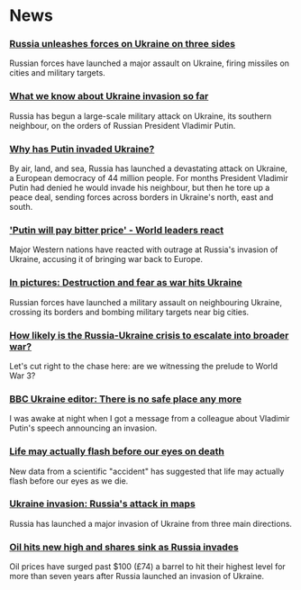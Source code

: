 # News
### [Russia unleashes forces on Ukraine on three sides](https://www.bbc.com/news/world-europe-60503037)
Russian forces have launched a major assault on Ukraine, firing missiles on cities and military targets. 
### [What we know about Ukraine invasion so far](https://www.bbc.com/news/world-europe-60504334)
Russia has begun a large-scale military attack on Ukraine, its southern neighbour, on the orders of Russian President Vladimir Putin.
### [Why has Putin invaded Ukraine?](https://www.bbc.com/news/world-europe-56720589)
By air, land, and sea, Russia has launched a devastating attack on Ukraine, a European democracy of 44 million people. For months President Vladimir Putin had denied he would invade his neighbour, but then he tore up a peace deal, sending forces across borders in Ukraine's north, east and south.
### ['Putin will pay bitter price' - World leaders react](https://www.bbc.com/news/world-europe-60507016)
Major Western nations have reacted with outrage at Russia's invasion of Ukraine, accusing it of bringing war back to Europe.
### [In pictures: Destruction and fear as war hits Ukraine](https://www.bbc.com/news/in-pictures-60505277)
Russian forces have launched a military assault on neighbouring Ukraine, crossing its borders and bombing military targets near big cities.  
### [How likely is the Russia-Ukraine crisis to escalate into broader war?](https://www.bbc.com/news/world-europe-60485766)
Let's cut right to the chase here: are we witnessing the prelude to World War 3? 
### [BBC Ukraine editor: There is no safe place any more](https://www.bbc.com/news/world-europe-60509493)
I was awake at night when I got a message from a colleague about Vladimir Putin's speech announcing an invasion. 
### [Life may actually flash before our eyes on death](https://www.bbc.com/news/world-us-canada-60495730)
New data from a scientific "accident" has suggested that life may actually flash before our eyes as we die. 
### [Ukraine invasion: Russia's attack in maps](https://www.bbc.com/news/world-europe-60506682)
Russia has launched a major invasion of Ukraine from three main directions.
### [Oil hits new high and shares sink as Russia invades](https://www.bbc.com/news/business-60502451)
Oil prices have surged past $100 (£74) a barrel to hit their highest level for more than seven years after Russia launched an invasion of Ukraine. 
